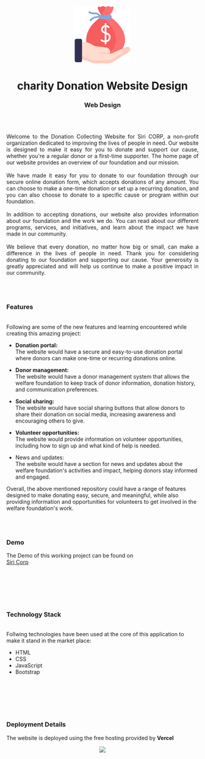
<p align="center">
  <img src = "/img/don/salary.png" width="150">
</p>

<h1 align="center">
  charity Donation Website Design
</h1>

<h3 align="center">
  Web Design
</h3>


<br><br>

<p align="justify">
Welcome to the Donation Collecting Website for Siri CORP, a non-profit organization dedicated to improving the lives of people in need. Our website is designed to make it easy for you to donate and support our cause, whether you're a regular donor or a first-time supporter.
The home page of our website provides an overview of our foundation and our mission.
<br><br>
We have made it easy for you to donate to our foundation through our secure online donation form, which accepts donations of any amount. You can choose to make a one-time donation or set up a recurring donation, and you can also choose to donate to a specific cause or program within our foundation.
<br><br>
In addition to accepting donations, our website also provides information about our foundation and the work we do. You can read about our different programs, services, and initiatives, and learn about the impact we have made in our community.
<br><br>
We believe that every donation, no matter how big or small, can make a difference in the lives of people in need. Thank you for considering donating to our foundation and supporting our cause. Your generosity is greatly appreciated and will help us continue to make a positive impact in our community.
</p>


<br><br>
<!-- ................................................................................................................................. -->


### Features
<br>
Following are some of the new features and learning encountered while creating this amazing project:

- <b>Donation portal:</b><br> The website would have a secure and easy-to-use donation portal where donors can make one-time or recurring donations online.

- <b>Donor management:</b><br> The website would have a donor management system that allows the welfare foundation to keep track of donor information, donation history, and communication preferences.

- <b>Social sharing:</b><br> The website would have social sharing buttons that allow donors to share their donation on social media, increasing awareness and encouraging others to give.

- <b>Volunteer opportunities:</b><br> The website would provide information on volunteer opportunities, including how to sign up and what kind of help is needed.

- News and updates:</b><br> The website would have a section for news and updates about the welfare foundation's activities and impact, helping donors stay informed and engaged.

Overall, the above mentioned repository could have a range of features designed to make donating easy, secure, and meaningful, while also providing information and opportunities for volunteers to get involved in the welfare foundation's work.

<br><br>
<!-- ................................................................................................................................. -->



### Demo
<p align="justify">
  The Demo of this working project can be found on <br>
  <a href="https://charity-organisation-keerthana-velishalas-projects.vercel.app/">Siri Corp</a>
</p>


<br><br>
<!-- ................................................................................................................................. -->

<br><br>
<!-- ................................................................................................................................. -->

### Technology Stack
<br>
Follwing technologies have been used at the core of this application to make it stand in the market place:

- HTML
- CSS
- JavaScript
- Bootstrap


<br><br>
<!-- ................................................................................................................................. -->

<br><br>
<!-- ................................................................................................................................. -->


### Deployment Details

The website is deployed using the free hosting provided by **Vercel**
<p align = "center">
  <img src = "https://branditechture.agency/brand-logos/wp-content/uploads/wpdm-cache/Vercel-900x0.png" width = "300">
</p>
<br><br>

<br><br>
<!-- ................................................................................................................................. -->

